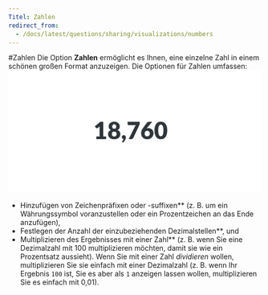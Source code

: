 ```yaml
---
Titel: Zahlen
redirect_from:
  - /docs/latest/questions/sharing/visualizations/numbers
---
```


#Zahlen
Die Option **Zahlen** ermöglicht es Ihnen, eine einzelne Zahl in einem schönen großen Format anzuzeigen. Die Optionen für Zahlen umfassen:
![Zahl](../images/number.png)
- Hinzufügen von Zeichenpräfixen oder -suffixen** (z. B. um ein Währungssymbol voranzustellen oder ein Prozentzeichen an das Ende anzufügen),
- Festlegen der Anzahl der einzubeziehenden Dezimalstellen**, und
- Multiplizieren des Ergebnisses mit einer Zahl** (z. B. wenn Sie eine Dezimalzahl mit 100 multiplizieren möchten, damit sie wie ein Prozentsatz aussieht). Wenn Sie mit einer Zahl _dividieren_ wollen, multiplizieren Sie sie einfach mit einer Dezimalzahl (z. B. wenn Ihr Ergebnis `100` ist, Sie es aber als `1` anzeigen lassen wollen, multiplizieren Sie es einfach mit 0,01).
